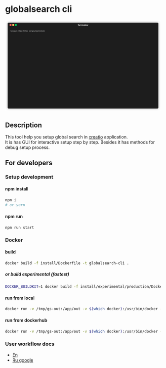 # globalsearch cli

![example](demo1.gif "example")

## Description 

This tool help you setup global search in [creatio](https://creatio.com) application.  
It is has GUI for interactive setup step by step.
Besides it has methods for debug setup process.

## For developers

### Setup development 

#### npm install

```bash
npm i
# or yarn
```

#### npm run

```bash
npm run start
```

### Docker 

#### build

```bash
docker build -f install/Dockerfile -t globalsearch-cli .
```

##### or build experimental (fastest)

```bash
DOCKER_BUILDKIT=1 docker build -f install/experimental/production/Dockerfile -t globalsearch-cli .
```

#### run from local

```bash
docker run -v /tmp/gs-out:/app/out -v $(which docker):/usr/bin/docker -v /var/run/docker.sock:/var/run/docker.sock -it --rm globalsearch-cli
```

#### run from dockerhub

```bash
docker run -v /tmp/gs-out:/app/out -v $(which docker):/usr/bin/docker -v /var/run/docker.sock:/var/run/docker.sock -it --rm bpmonlinebuild/globalsearch-cli
```
### User workflow docs

* [En](docs/workflow.md)
* [Ru google](https://docs.google.com/spreadsheets/d/1CcB6Pi-lXCl7-zPmwBc-UgXw_1u7_HFS_dMCfr6tlNU/edit#gid=0)
